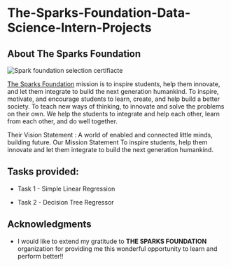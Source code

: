 # The-Sparks-Foundation-Data-Science-Intern-Projects

## About The Sparks Foundation

![Spark foundation selection certifiacte](https://user-images.githubusercontent.com/51138087/98349087-6dc0ad80-1fce-11eb-96db-a03fba259146.jpg)


[The Sparks Foundation](https://thesparksfoundationsingapore.org/)  mission is to inspire students, help them innovate, and let them integrate to build the next generation humankind. To inspire, motivate, and encourage students to learn, create, and help build a better society. To teach new ways of thinking, to innovate and solve the problems on their own. We help the students to integrate and help each other, learn from each other, and do well together.

Their Vision Statement : A world of enabled and connected little minds, building future. Our Mission Statement To inspire students, help them innovate and let them integrate to build the next generation humankind.

## Tasks provided:

- Task 1 - Simple Linear Regression

- Task 2 - Decision Tree Regressor 



## Acknowledgments

* I would like to extend my gratitude to **THE SPARKS FOUNDATION** organization for providing me this wonderful opportunity to learn and perform better!!
